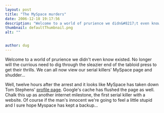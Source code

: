 ```yaml
---
layout: post
title: "The MySpace murders"
date: 2006-12-18 19:17:56
description: "Welcome to a world of prurience we didn&#8217;t even know existed. No longer will the currious need to dig through the sleazier end of the tabloid press to get their thrills. We can all now view our serial killers&#8217; MySpace&#8230;"
thumbnail: defaultThumbnail.png
alt: ""


author: dug
---
```


<p>Welcome to a world of prurience we didn't even know existed. No longer will the currious need to dig through the sleazier end of the tabloid press to get their thrills. We can all now view our serial killers' MySpace page and shudder...</p>

<p>Well, twelve hours after the arrest and it looks like MySpace has taken down Tom Stephens' <a href="http://profile.myspace.com/index.cfm?fuseaction=user.viewprofile&amp;friendID=85784962">profile page</a>. Google's cache has flushed the page as well. Chalk this up as another internet milestone, the first serial killer with a website. Of course if the man's innocent we're going to feel a little stupid and I sure hope Myspace has kept a backup...</p>

